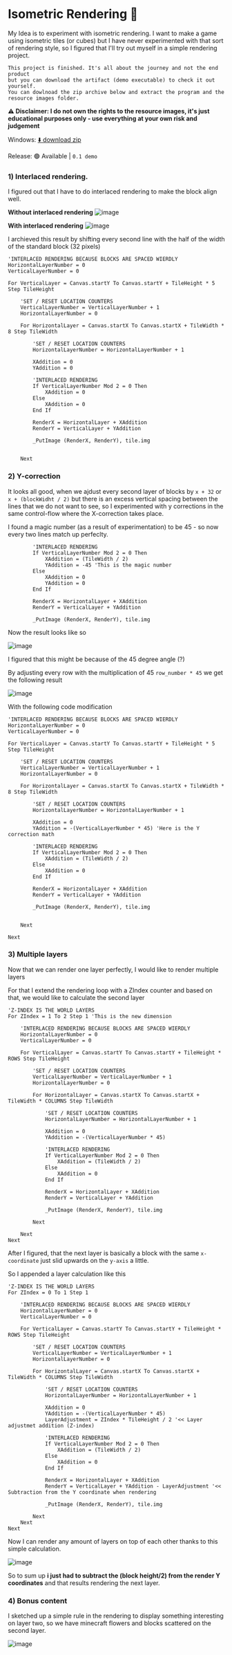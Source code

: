 # Isometric Rendering 🧊

My Idea is to experiment with isometric rendering. I want to make a game using isometric tiles (or cubes) but I have never experimented with that sort of rendering style, so I figured that I'll try out myself in a simple rendering project. 

```
This project is finished. It's all about the journey and not the end product 
but you can download the artifact (demo executable) to check it out yourself.
You can dowlnoad the zip archive below and extract the program and the 
resource images folder.
```

**⚠️ Disclaimer: I do not own the rights to the resource images, it's just educational purposes only - use everything at your own risk and judgement**

Windows: [⬇️ download zip](./dist/demo-program-exe.zip) 

Release: 🟢 Available | `0.1 demo` 


### 1) Interlaced rendering. 

I figured out that I have to do interlaced rendering to make the block align well.

**Without interlaced rendering**
![image](./docs/non-interlaced.png)

**With interlaced rendering**
![image](./docs/interlaced-with-no-y-correction.png)

I archieved this result by shifting every second line with the half of the width of the standard block (32 pixels)

```basic
'INTERLACED RENDERING BECAUSE BLOCKS ARE SPACED WIERDLY
HorizontalLayerNumber = 0
VerticalLayerNumber = 0

For VerticalLayer = Canvas.startY To Canvas.startY + TileHeight * 5 Step TileHeight

    'SET / RESET LOCATION COUNTERS
    VerticalLayerNumber = VerticalLayerNumber + 1
    HorizontalLayerNumber = 0

    For HorizontalLayer = Canvas.startX To Canvas.startX + TileWidth * 8 Step TileWidth

        'SET / RESET LOCATION COUNTERS
        HorizontalLayerNumber = HorizontalLayerNumber + 1

        XAddition = 0
        YAddition = 0

        'INTERLACED RENDERING
        If VerticalLayerNumber Mod 2 = 0 Then
            XAddition = 0
        Else
            XAddition = 0
        End If

        RenderX = HorizontalLayer + XAddition
        RenderY = VerticalLayer + YAddition

        _PutImage (RenderX, RenderY), tile.img


    Next
```

### 2) Y-correction

It looks all good, when we ajdust every second layer of blocks by `x + 32` or `x + (blockWidht / 2)` but there is an excess vertical spacing between the lines that we do not want to see, so I experimented with y corrections in the same control-flow where the X-correction takes place.

I found a magic number (as a result of experimentation) to be 45 - so now every two lines match up perfeclty.

```basic
        'INTERLACED RENDERING
        If VerticalLayerNumber Mod 2 = 0 Then
            XAddition = (TileWidth / 2)
            YAddition = -45 'This is the magic number 
        Else
            XAddition = 0
            YAddition = 0
        End If

        RenderX = HorizontalLayer + XAddition
        RenderY = VerticalLayer + YAddition

        _PutImage (RenderX, RenderY), tile.img
```

Now the result looks like so

![image](./docs/interlaced-with-y-correction-1.png)

I figured that this might be because of the 45 degree angle (?)

By adjusting every row with the multiplication of 45 `row_number * 45` we get the following result

![image](./docs/interlaced-with-y-correction.png)

With the following code modification

```basic
'INTERLACED RENDERING BECAUSE BLOCKS ARE SPACED WIERDLY
HorizontalLayerNumber = 0
VerticalLayerNumber = 0

For VerticalLayer = Canvas.startY To Canvas.startY + TileHeight * 5 Step TileHeight

    'SET / RESET LOCATION COUNTERS
    VerticalLayerNumber = VerticalLayerNumber + 1
    HorizontalLayerNumber = 0

    For HorizontalLayer = Canvas.startX To Canvas.startX + TileWidth * 8 Step TileWidth

        'SET / RESET LOCATION COUNTERS
        HorizontalLayerNumber = HorizontalLayerNumber + 1

        XAddition = 0
        YAddition = -(VerticalLayerNumber * 45) 'Here is the Y correction math

        'INTERLACED RENDERING
        If VerticalLayerNumber Mod 2 = 0 Then
            XAddition = (TileWidth / 2)
        Else
            XAddition = 0
        End If

        RenderX = HorizontalLayer + XAddition
        RenderY = VerticalLayer + YAddition

        _PutImage (RenderX, RenderY), tile.img


    Next

Next
```

### 3) Multiple layers

Now that we can render one layer perfectly, I would like to render multiple layers

For that I extend the rendering loop with a ZIndex counter and based on that, we would like to calculate the second layer

```basic
'Z-INDEX IS THE WORLD LAYERS
For ZIndex = 1 To 2 Step 1 'This is the new dimension

    'INTERLACED RENDERING BECAUSE BLOCKS ARE SPACED WIERDLY
    HorizontalLayerNumber = 0
    VerticalLayerNumber = 0

    For VerticalLayer = Canvas.startY To Canvas.startY + TileHeight * ROWS Step TileHeight

        'SET / RESET LOCATION COUNTERS
        VerticalLayerNumber = VerticalLayerNumber + 1
        HorizontalLayerNumber = 0

        For HorizontalLayer = Canvas.startX To Canvas.startX + TileWidth * COLUMNS Step TileWidth

            'SET / RESET LOCATION COUNTERS
            HorizontalLayerNumber = HorizontalLayerNumber + 1

            XAddition = 0
            YAddition = -(VerticalLayerNumber * 45)

            'INTERLACED RENDERING
            If VerticalLayerNumber Mod 2 = 0 Then
                XAddition = (TileWidth / 2)
            Else
                XAddition = 0
            End If

            RenderX = HorizontalLayer + XAddition
            RenderY = VerticalLayer + YAddition

            _PutImage (RenderX, RenderY), tile.img

        Next

    Next
Next
```

After I figured, that the next layer is basically a block with the same `x-coordinate` just slid upwards on the `y-axis` a little. 

So I appended a layer calculation like this 

```basic
'Z-INDEX IS THE WORLD LAYERS
For ZIndex = 0 To 1 Step 1

    'INTERLACED RENDERING BECAUSE BLOCKS ARE SPACED WIERDLY
    HorizontalLayerNumber = 0
    VerticalLayerNumber = 0

    For VerticalLayer = Canvas.startY To Canvas.startY + TileHeight * ROWS Step TileHeight

        'SET / RESET LOCATION COUNTERS
        VerticalLayerNumber = VerticalLayerNumber + 1
        HorizontalLayerNumber = 0

        For HorizontalLayer = Canvas.startX To Canvas.startX + TileWidth * COLUMNS Step TileWidth

            'SET / RESET LOCATION COUNTERS
            HorizontalLayerNumber = HorizontalLayerNumber + 1

            XAddition = 0
            YAddition = -(VerticalLayerNumber * 45)
            LayerAdjustment = ZIndex * TileHeight / 2 '<< Layer adjustmet addition (Z-index)

            'INTERLACED RENDERING
            If VerticalLayerNumber Mod 2 = 0 Then
                XAddition = (TileWidth / 2)
            Else
                XAddition = 0
            End If

            RenderX = HorizontalLayer + XAddition
            RenderY = VerticalLayer + YAddition - LayerAdjustment '<< Subtraction from the Y coordinate when rendering

            _PutImage (RenderX, RenderY), tile.img

        Next
    Next
Next
```

Now I can render any amount of layers on top of each other thanks to this simple calculation. 

![image](./docs/second-layer.png)

So to sum up **i just had to subtract the (block height/2) from the render Y coordinates** and that results rendering the next layer.

### 4) Bonus content

I sketched up a simple rule in the rendering to display something interesting on layer two, so we have minecraft flowers and blocks scattered on the second layer. 

![image](./docs/bonus-content.png)